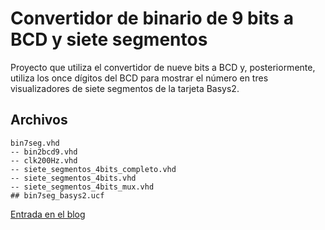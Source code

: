 Convertidor de binario de 9 bits a BCD y siete segmentos
=====

Proyecto que utiliza el convertidor de nueve bits a BCD y, posteriormente, utiliza los once dígitos del BCD para mostrar el número en tres visualizadores de siete segmentos de la tarjeta Basys2.

Archivos
-----

	bin7seg.vhd
	-- bin2bcd9.vhd
	-- clk200Hz.vhd
	-- siete_segmentos_4bits_completo.vhd
	-- siete_segmentos_4bits.vhd
	-- siete_segmentos_4bits_mux.vhd
	## bin7seg_basys2.ucf

[Entrada en el blog](http://www.estadofinito.com/binario-bcd-7seg/)